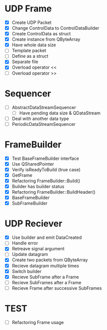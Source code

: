 # UDP Frame

- [x] Create UDP Packet
- [x] Change ControlData to ControlDataBuilder
- [x] Create ControlData as struct
- [x] Create instance from QByteArray
- [x] Have whole data size
- [ ] Template packet
- [ ] Define as a struct
- [x] Separate file
- [x] Overload operator <<
- [ ] Overload operator >>

# Sequencer

- [ ] AbstractDataStreamSequencer
  - [ ] Have pending data size & QDataStream
- [ ] Deal with another data type
- [ ] PeriodicDataStreamSequencer

# FrameBuilder

- [x] Test BaseFrameBuilder interface
- [x] Use QSharedPointer
- [x] Verify isReadyToBuild (true case)
- [x] GetFrame
- [x] Refactoring FrameBuilder::Build()
- [x] Builder has builder status
- [x] Refactoring FrameBuilder::BuildHeader()
- [x] BaseFrameBuilder
- [x] SubFrameBuilder

# UDP Reciever

- [x] Use builder and emit DataCreated
- [ ] Handle error
- [x] Retreave signal argument
- [ ] Update datagram
- [x] Create two packets from QByteArray
- [x] Recieve datagram multiple times
- [x] Switch builder
- [x] Recieve SubFrame after a Frame
- [ ] Recieve SubFrames after a Frame
- [ ] Recieve Frame after successive SubFrames

# TEST

- [ ] Refactoring Frame usage